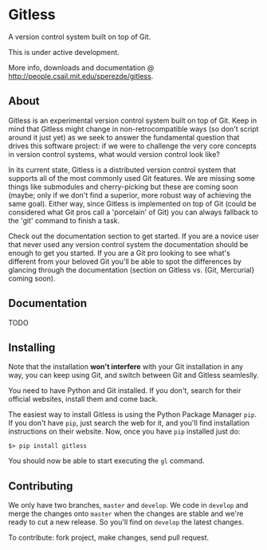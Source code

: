 Gitless
=======

A version control system built on top of Git.

This is under active development.

More info, downloads and documentation @
<http://people.csail.mit.edu/sperezde/gitless>.


About
-----

Gitless is an experimental version control system built on top of Git. Keep in
mind that Gitless might change in non-retrocompatible ways (so don't script
around it just yet) as we seek to answer the fundamental question that drives
this software project: if we were to challenge the very core concepts in
version control systems, what would version control look like?

In its current state, Gitless is a distributed version control system that
supports all of the most commonly used Git features. We are missing some things
like submodules and cherry-picking but these are coming soon (maybe; only if we
don't find a superior, more robust way of achieving the same goal). Either way,
since Gitless is implemented on top of Git (could be considered what Git
pros call a 'porcelain' of Git) you can always fallback to the 'git' command to
finish a task.

Check out the documentation section to get started. If you are a novice user
that never used any version control system the documentation should be enough to
get you started. If you are a Git pro looking to see what's different from your
beloved Git you'll be able to spot the differences by glancing through the
documentation (section on Gitless vs. {Git, Mercurial} coming soon).


Documentation
-------------

TODO


Installing
----------

Note that the installation **won't interfere** with your Git installation in any
way, you can keep using Git, and switch between Git and Gitless seamleslly.

You need to have Python and Git installed. If you don't, search for their
official websites, install them and come back.

The easiest way to install Gitless is using the Python Package Manager `pip`. If
you don't have `pip`, just search the web for it, and you'll find installation
instructions on their website. Now, once you have `pip` installed just do:

    $> pip install gitless

You should now be able to start executing the `gl` command.



Contributing
------------

We only have two branches, `master` and `develop`. We code in `develop` and
merge the changes onto `master` when the changes are stable and we're ready to
cut a new release. So you'll find on `develop` the latest changes.

To contribute: fork project, make changes, send pull request.
